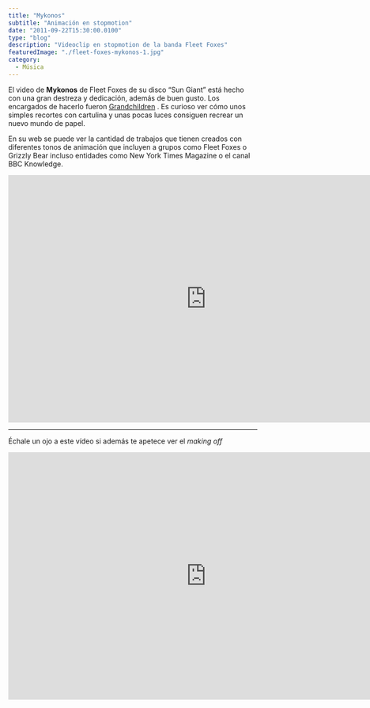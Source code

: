 ```yaml
---
title: "Mykonos"
subtitle: "Animación en stopmotion"
date: "2011-09-22T15:30:00.0100"
type: "blog"
description: "Videoclip en stopmotion de la banda Fleet Foxes"
featuredImage: "./fleet-foxes-mykonos-1.jpg"
category:
  - Música
---
```


El video de **Mykonos** de Fleet Foxes de su disco “Sun Giant” está hecho con una gran destreza y dedicación, además de buen gusto. Los encargados de hacerlo fueron [Grandchildren](www.grandchildren.tv) . Es curioso ver cómo unos simples recortes con cartulina y unas pocas luces consiguen recrear un nuevo mundo de papel.

En su web se puede ver la cantidad de trabajos que tienen creados con diferentes tonos de animación que incluyen a grupos como Fleet Foxes o Grizzly Bear incluso entidades como New York Times Magazine o el canal BBC Knowledge.

<iframe src="https://player.vimeo.com/video/3089176?title=0&amp;byline=0&amp;portrait=0&amp;color=c9ff23" width="800" height="500" frameborder="0" allowfullscreen="allowfullscreen"></iframe>

---

Échale un ojo a este vídeo si además te apetece ver el _making off_

<iframe src="https://player.vimeo.com/video/3090846?title=0&amp;byline=0&amp;portrait=0&amp;color=c9ff23" width="800" height="500" frameborder="0" allowfullscreen="allowfullscreen"></iframe>
